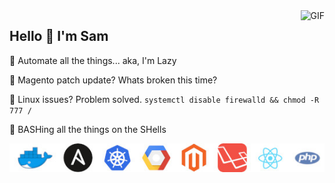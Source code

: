 <img align="right" alt="GIF" src="https://media.giphy.com/media/naXyAp2VYMR4k/giphy.gif" />

## Hello 👋 I'm Sam
🤖 Automate all the things... aka, I'm Lazy

🐛 Magento patch update? Whats broken this time?

🐧 Linux issues? Problem solved. `systemctl disable firewalld && chmod -R 777 /`

🔨 BASHing all the things on the SHells


<img align="center" alt="Pretty Pictures" src="https://github.com/SamJUK/SamJUK/raw/master/icons.jpg" />
